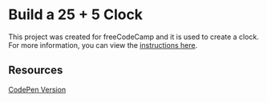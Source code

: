 # Build a 25 + 5 Clock

This project was created for freeCodeCamp and it is used to create a clock. For more information, you can view the [instructions here](https://www.freecodecamp.org/learn/front-end-development-libraries/front-end-development-libraries-projects/build-a-25--5-clock).

## Resources

[CodePen Version](https://codepen.io/lchap701/full/RwpBLMx)